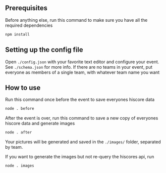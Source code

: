 ## Prerequisites

Before anything else, run this command to make sure you have all the required dependencies

```bash
npm install
```

## Setting up the config file

Open `./config.json` with your favorite text editor and configure your event. See `./schema.json` for more info. If there are no teams in your event, put everyone as members of a single team, with whatever team name you want

## How to use

Run this command once before the event to save everyones hiscore data

```bash
node . before
```

After the event is over, run this command to save a new copy of everyones hiscore data and generate images

```bash
node . after
```

Your pictures will be generated and saved in the `./images/` folder, separated by team.

If you want to generate the images but not re-query the hiscores api, run

```bash
node . images
```